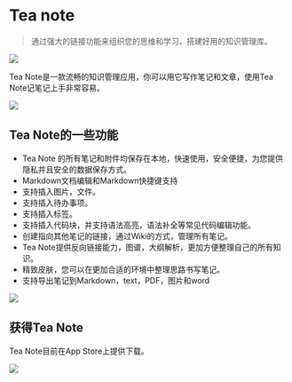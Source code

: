 # Tea note

> 通过强大的链接功能来组织您的思维和学习，搭建好用的知识管理库。

[![](https://xunxun2hei.oss-cn-shanghai.aliyuncs.com/teanoteapp/download-from-app-store.svg)](https://apps.apple.com/cn/app/tea-note/id1535197651?mt=12)

Tea Note是一款流畅的知识管理应用，你可以用它写作笔记和文章，使用Tea Note记笔记上手非常容易。

![](https://xunxun2hei.oss-cn-shanghai.aliyuncs.com/teanote/807cbc17-e021-5267-ac31-3bae0fe9208a.image.png)

## Tea Note的一些功能
- Tea Note 的所有笔记和附件均保存在本地，快速使用，安全便捷，为您提供隐私并且安全的数据保存方式。
- Markdown文档编辑和Markdown快捷键支持
- 支持插入图片，文件。
- 支持插入待办事项。
- 支持插入标签。
- 支持插入代码块，并支持语法高亮，语法补全等常见代码编辑功能。
- 创建指向其他笔记的链接，通过Wiki的方式，管理所有笔记。
- Tea Note提供反向链接能力，图谱，大纲解析，更加方便整理自己的所有知识。
- 精致皮肤，您可以在更加合适的环境中整理思路书写笔记。
- 支持导出笔记到Markdown，text，PDF，图片和word

![](https://xunxun2hei.oss-cn-shanghai.aliyuncs.com/teanote/8516adb9-b4a2-5a5c-a08f-85f04f38615d.image.png)

## 获得Tea Note
Tea Note目前在App Store上提供下载。

[![](https://xunxun2hei.oss-cn-shanghai.aliyuncs.com/teanoteapp/download-from-app-store.svg)](https://apps.apple.com/cn/app/tea-note/id1535197651?mt=12)

